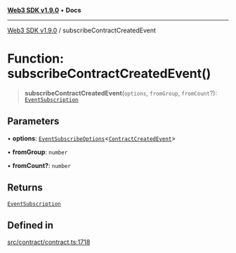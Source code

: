 [**Web3 SDK v1.9.0**](../README.md) • **Docs**

***

[Web3 SDK v1.9.0](../globals.md) / subscribeContractCreatedEvent

# Function: subscribeContractCreatedEvent()

> **subscribeContractCreatedEvent**(`options`, `fromGroup`, `fromCount`?): [`EventSubscription`](../classes/EventSubscription.md)

## Parameters

• **options**: [`EventSubscribeOptions`](../interfaces/EventSubscribeOptions.md)\<[`ContractCreatedEvent`](../type-aliases/ContractCreatedEvent.md)\>

• **fromGroup**: `number`

• **fromCount?**: `number`

## Returns

[`EventSubscription`](../classes/EventSubscription.md)

## Defined in

[src/contract/contract.ts:1718](https://github.com/Mystic-Nayy/alephium-web3/blob/ee41f5e0e7d7fb0b155fe62f05b2ac03772895ca/packages/web3/src/contract/contract.ts#L1718)
